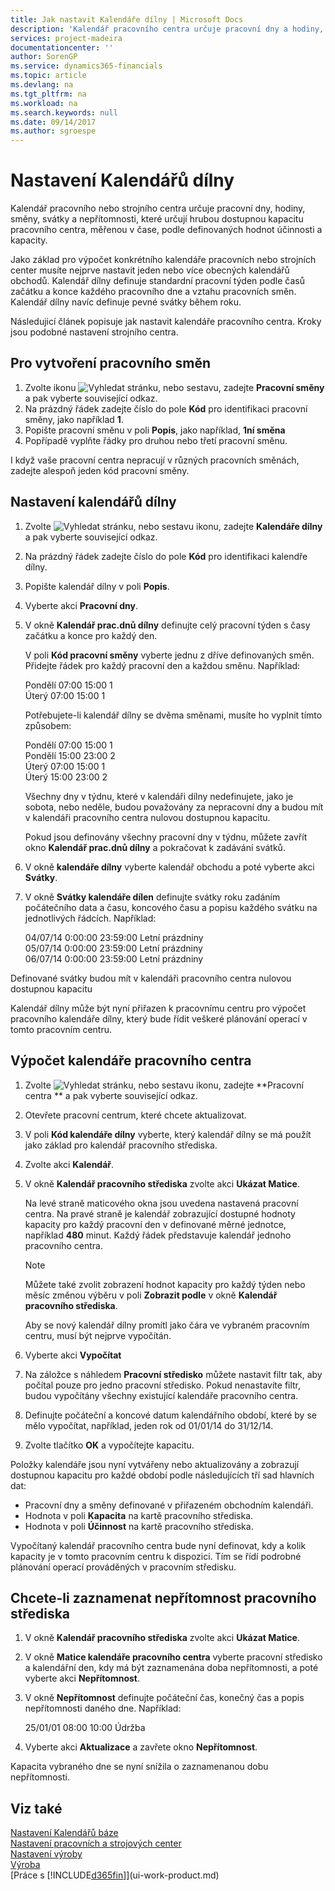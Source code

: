 ```yaml
---
title: Jak nastavit Kalendáře dílny | Microsoft Docs
description: 'Kalendář pracovního centra určuje pracovní dny a hodiny, směny, svátky a nepřítomnosti, které určují hrubou dostupnou kapacitu pracovního centra, měřenou v čase, podle definovaných hodnot účinnosti a kapacity. Vytvoření a povolení kalendáře pracovního centra zahrnuje několik přípravných úkolů.'
services: project-madeira
documentationcenter: ''
author: SorenGP
ms.service: dynamics365-financials
ms.topic: article
ms.devlang: na
ms.tgt_pltfrm: na
ms.workload: na
ms.search.keywords: null
ms.date: 09/14/2017
ms.author: sgroespe
---
```

# <a name="set-up-shop-calendars"></a>Nastavení Kalendářů dílny
Kalendář pracovního nebo strojního centra určuje pracovní dny, hodiny, směny, svátky a nepřítomnosti, které určují hrubou dostupnou kapacitu pracovního centra, měřenou v čase, podle definovaných hodnot účinnosti a kapacity.

Jako základ pro výpočet konkrétního kalendáře pracovních nebo strojních center musíte nejprve nastavit jeden nebo více obecných kalendářů obchodů. Kalendář dílny definuje standardní pracovní týden podle časů začátku a konce každého pracovního dne a vztahu pracovních směn. Kalendář dílny navíc definuje pevné svátky během roku.  

Následujicí článek popisuje jak nastavit kalendáře pracovního centra. Kroky jsou podobné nastavení strojního centra.  

## <a name="to-create-work-shifts"></a>Pro vytvoření pracovního směn  
1.  Zvolte ikonu ![Vyhledat stránku, nebo sestavu](media/ui-search/search_small.png "ikona vyhledat stránku, nebo sestavu"), zadejte **Pracovní směny** a pak vyberte související odkaz.  
2.  Na prázdný řádek zadejte číslo do pole **Kód** pro identifikaci pracovní směny, jako například **1**.  
3.  Popište pracovní směnu v poli **Popis**, jako například, **1ní směna**  
4.  Popřípadě vyplňte řádky pro druhou nebo třetí pracovní směnu.  

I když vaše pracovní centra nepracují v různých pracovních směnách, zadejte alespoň jeden kód pracovní směny.  

## <a name="to-set-up-a-shop-calendar"></a>Nastavení kalendářů dílny  
1.  Zvolte ![Vyhledat stránku, nebo sestavu](media/ui-search/search_small.png " vyhledat stránku, nebo sestavu") ikonu, zadejte **Kalendáře dílny** a pak vyberte související odkaz.  
2.  Na prázdný řádek zadejte číslo do pole **Kód** pro identifikaci kalendře dílny.  
3.  Popište kalendář dílny v poli **Popis**.  
4.  Vyberte akci **Pracovní dny**.
5.  V okně **Kalendář prac.dnů dílny** definujte celý pracovní týden s časy začátku a konce pro každý den.  

    V poli **Kód pracovní směny** vyberte jednu z dříve definovaných směn. Přidejte řádek pro každý pracovní den a každou směnu. Například:  

    Pondělí 07:00 15:00 1   
    Úterý 07:00 15:00 1  

    Potřebujete-li kalendář dílny se dvěma směnami, musíte ho vyplnit tímto způsobem:  

    Pondělí 07:00 15:00 1   
    Pondělí 15:00 23:00 2  
    Úterý 07:00 15:00 1  
    Úterý 15:00 23:00 2  

    Všechny dny v týdnu, které v kalendáři dílny nedefinujete, jako je sobota, nebo neděle, budou považovány za nepracovní dny a budou mít v kalendáři pracovního centra nulovou dostupnou kapacitu.  

    Pokud jsou definovány všechny pracovní dny v týdnu, můžete zavřít okno **Kalendář prac.dnů dílny** a pokračovat k zadávání svátků.  

6.  V okně **kalendáře dílny** vyberte kalendář obchodu a poté vyberte akci **Svátky**.
7. V okně **Svátky kalendáře dílen** definujte svátky roku zadáním počátečního data a času, koncového času a popisu každého svátku na jednotlivých řádcích. Například:  

    04/07/14 0:00:00 23:59:00 Letní prázdniny  
    05/07/14 0:00:00 23:59:00 Letní prázdniny  
    06/07/14 0:00:00 23:59:00 Letní prázdniny  

Definované svátky budou mít v kalendáři pracovního centra nulovou dostupnou kapacitu  

Kalendář dílny může být nyní přiřazen k pracovnímu centru pro výpočet pracovního kalendáře dílny, který bude řídit veškeré plánování operací v tomto pracovním centru.  

## <a name="to-calculate-a-work-center-calendar"></a>Výpočet kalendáře pracovního centra  

1.  Zvolte ![Vyhledat stránku, nebo sestavu](media/ui-search/search_small.png "ikona vyhledat stránku, nebo sestavu") ikonu, zadejte **Pracovní centra ** a pak vyberte související odkaz.
2. Otevřete pracovní centrum, které chcete aktualizovat.  
3. V poli **Kód kalendáře dílny** vyberte, který kalendář dílny se má použít jako základ pro kalendář pracovního střediska.  
4. Zvolte akci **Kalendář**.  
5. V okně **Kalendář pracovního střediska** zvolte akci **Ukázat Matice**.  

    Na levé straně maticového okna jsou uvedena nastavená pracovní centra. Na pravé straně je kalendář zobrazující dostupné hodnoty kapacity pro každý pracovní den v definované měrné jednotce, například **480** minut. Každý řádek představuje kalendář jednoho pracovního centra.  

    > [!NOTE]  
    >  Můžete také zvolit zobrazení hodnot kapacity pro každý týden nebo měsíc změnou výběru v poli **Zobrazit podle** v okně **Kalendář pracovního střediska**.  

    Aby se nový kalendář dílny promítl jako čára ve vybraném pracovním centru, musí být nejprve vypočítán.  

6.  Vyberte akci **Vypočítat**  
7.  Na záložce s náhledem **Pracovní středisko** můžete nastavit filtr tak, aby počítal pouze pro jedno pracovní středisko. Pokud nenastavíte filtr, budou vypočítány všechny existující kalendáře pracovního centra.  
8.  Definujte počáteční a koncové datum kalendářního období, které by se mělo vypočítat, například, jeden rok od 01/01/14 do 31/12/14.
9. Zvolte tlačítko **OK** a vypočítejte kapacitu.  

Položky kalendáře jsou nyní vytvářeny nebo aktualizovány a zobrazují dostupnou kapacitu pro každé období podle následujících tří sad hlavních dat:  

- Pracovní dny a směny definované v přiřazeném obchodním kalendáři.  
- Hodnota v poli **Kapacita** na kartě pracovního střediska.  
- Hodnota v poli **Účinnost** na kartě pracovního střediska.  

Vypočítaný kalendář pracovního centra bude nyní definovat, kdy a kolik kapacity je v tomto pracovním centru k dispozici. Tím se řídí podrobné plánování operací prováděných v pracovním středisku.  

## <a name="to-record-work-center-absence"></a>Chcete-li zaznamenat nepřítomnost pracovního střediska  
1.  V okně **Kalendář pracovního střediska** zvolte akci **Ukázat Matice**.
2. V okně **Matice kalendáře pracovního centra** vyberte pracovní středisko a kalendářní den, kdy má být zaznamenána doba nepřítomnosti, a poté vyberte akci **Nepřítomnost**.  
3.  V okně **Nepřítomnost** definujte počáteční čas, konečný čas a popis nepřítomnosti daného dne. Například:  

    25/01/01 08:00 10:00 Údržba  

4.  Vyberte akci **Aktualizace** a zavřete okno **Nepřítomnost**.  

Kapacita vybraného dne se nyní snížila o zaznamenanou dobu nepřítomnosti.  

## <a name="see-also"></a>Viz také  
[Nastavení Kalendářů báze](across-how-to-assign-base-calendars.md)  
[Nastavení pracovních a strojových center](production-how-to-set-up-work-and-machine-centers.md)  
[Nastavení výroby](production-configure-production-processes.md)  
[Výroba](production-manage-manufacturing.md)  
[Práce s [!INCLUDE[d365fin](includes/d365fin_md.md)]](ui-work-product.md)  
